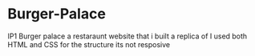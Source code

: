 # Burger-Palace
IP1
Burger palace a restaraunt website that i  built a replica of 
I used both HTML and CSS  for the structure its not resposive
